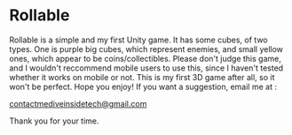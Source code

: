 # Rollable

Rollable is a simple and my first Unity game. It has some cubes, of two types. One is purple big cubes, which represent enemies, and small yellow ones, which appear to be coins/collectibles. 
Please don't judge this game, and I wouldn't reccommend mobile users to use this, since I haven't tested whether it works on mobile or not.
This is my first 3D game after all, so it won't be perfect.
Hope you enjoy!
If you want a suggestion, email me at :

contactmediveinsidetech@gmail.com

Thank you for your time.
